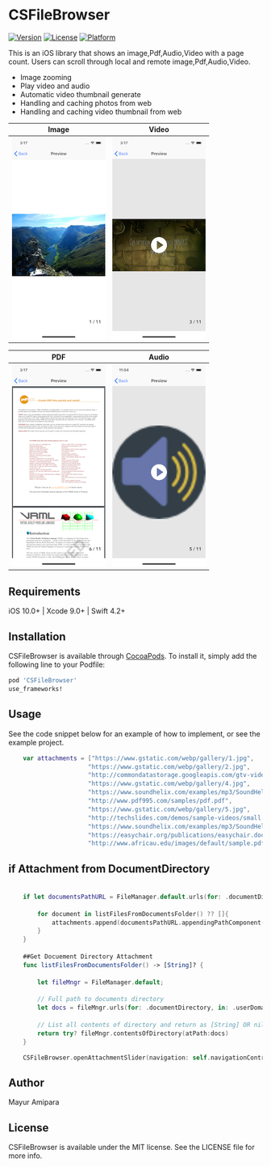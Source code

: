 # CSFileBrowser

[![Version](https://img.shields.io/cocoapods/v/CSFileBrowser.svg?style=flat)](https://cocoapods.org/pods/CSFileBrowser)
[![License](https://img.shields.io/cocoapods/l/CSFileBrowser.svg?style=flat)](https://cocoapods.org/pods/CSFileBrowser)
[![Platform](https://img.shields.io/cocoapods/p/CSFileBrowser.svg?style=flat)](https://cocoapods.org/pods/CSFileBrowser)

This is an iOS library that shows an image,Pdf,Audio,Video with a page count. Users can scroll through local and remote image,Pdf,Audio,Video.

- Image  zooming
- Play video and audio
- Automatic video thumbnail generate
- Handling and caching photos from web
- Handling and caching video thumbnail from web

| Image | Video |
| ------------- | --------------- |
| ![sample](https://github.com/Mayuramipara94/CSFileBrowser/blob/master/Screenshot/image2.png) | ![sample](https://github.com/Mayuramipara94/CSFileBrowser/blob/master/Screenshot/video2.png) |

| PDF | Audio |
| ------------- | --------------- |
| ![sample](https://github.com/Mayuramipara94/CSFileBrowser/blob/master/Screenshot/pdf2.png) | ![sample](https://github.com/Mayuramipara94/CSFileBrowser/blob/master/Screenshot/audio2.png) |


## Requirements

iOS 10.0+ | Xcode 9.0+ | Swift 4.2+

## Installation

CSFileBrowser is available through [CocoaPods](https://cocoapods.org/pods/CSFileBrowser). To install
it, simply add the following line to your Podfile:

```ruby
pod 'CSFileBrowser'
use_frameworks!
```

## Usage
See the code snippet below for an example of how to implement, or see the example project.

```swift
    var attachments = ["https://www.gstatic.com/webp/gallery/1.jpg",
                      "https://www.gstatic.com/webp/gallery/2.jpg",
                      "http://commondatastorage.googleapis.com/gtv-videos-bucket/sample/ElephantsDream.mp4",
                      "https://www.gstatic.com/webp/gallery/4.jpg",
                      "https://www.soundhelix.com/examples/mp3/SoundHelix-Song-1.mp3",
                      "http://www.pdf995.com/samples/pdf.pdf",
                      "https://www.gstatic.com/webp/gallery/5.jpg",
                      "http://techslides.com/demos/sample-videos/small.mp4",
                      "https://www.soundhelix.com/examples/mp3/SoundHelix-Song-5.mp3",
                      "https://easychair.org/publications/easychair.docx",
                      "http://www.africau.edu/images/default/sample.pdf"]
```                      

## if Attachment from DocumentDirectory

```swift
    
    if let documentsPathURL = FileManager.default.urls(for: .documentDirectory, in: .userDomainMask).first {
    
        for document in listFilesFromDocumentsFolder() ?? []{
            attachments.append(documentsPathURL.appendingPathComponent("/\(document)").path)
        }
    }
    
    ##Get Docuement Directory Attachment
    func listFilesFromDocumentsFolder() -> [String]? {
    
        let fileMngr = FileManager.default;
    
        // Full path to documents directory
        let docs = fileMngr.urls(for: .documentDirectory, in: .userDomainMask)[0].path
    
        // List all contents of directory and return as [String] OR nil if failed
        return try? fileMngr.contentsOfDirectory(atPath:docs)
    }
```     

```swift                      
    CSFileBrowser.openAttachmentSlider(navigation: self.navigationController!, attachment: attachments)
``` 
    
## Author

Mayur Amipara

## License

CSFileBrowser is available under the MIT license. See the LICENSE file for more info.

